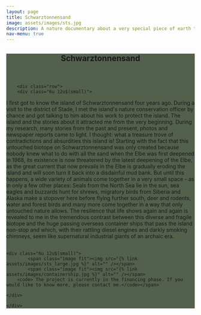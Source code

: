 ```yaml
---
layout: page
title: Schwarztonnensand
image: assets/images/sts.jpg
description: A nature documentary about a very special piece of earth that shows us how nature conservation can succeed in the smallest of spaces and how the dedication of conservationists can achieve great things in small settings.
nav-menu: true
---
```


<!-- Main -->
<div id="main" class="alt" style="background-color: #192b0fbd">

<!-- One -->
<section id="one">
	<div class="inner">
		<header class="major">
			<h1>Schwarztonnensand</h1>
		</header>

        <div class="row">
	    <div class="6u 12u$(small)">
  
I first got to know the island of Schwarztonnensand four years ago. During a visit to the district of Stade, I met the island's nature conservation officer by chance and got talking to him about his work to protect the island. The island and the stories about it attracted me from the very beginning. During my research, many stories from the past and present, photos and newspaper reports came to light. I thought: what a treasure trove of contradictions and absurdities this island is! Starting with the fact that this untouched biotope on Schwarztonnensand was only created because nobody knew what to do with all the sand when the Elbe was first deepened in 1968, its existence is now threatened by the latest deepening of the Elbe, as the great current that now prevails in the Elbe is gradually eroding the island and will soon turn it back into a disdainful mud bank. But until this happens, a wide variety of animals come together in a very small space - as in only a few other places: Seals from the North Sea lie in the sun, sea eagles and buzzards hunt for shrews, migratory birds from Siberia and Alaska make a stopover here before flying further south, deer and rodents, water and forest birds and many more come together in a way that only untouched nature allows. The resilience that life shows again and again is revealed to me in the tremendous contrast between this diverse and fragile biotope and the huge passing overseas container ships that pass the island non-stop and which, with their rattling diesel engines and darkly smoking chimneys, seem like supernatural industrial giants of an archaic era.
        <br><br>
        </div>

    
    
	<div class="6u 12u$(small)">
            <span class="image fit"><img src="{% link assets/images/sts_large.jpg %}" alt="" /></span>
            <span class="image fit"><img src="{% link assets/images/containership.jpg %}" alt="" /></span>
	    <code> The project is currently in the financing phase. If you would like to know more, please contact me.</code></span>

    </div>

    </div>


</div>
